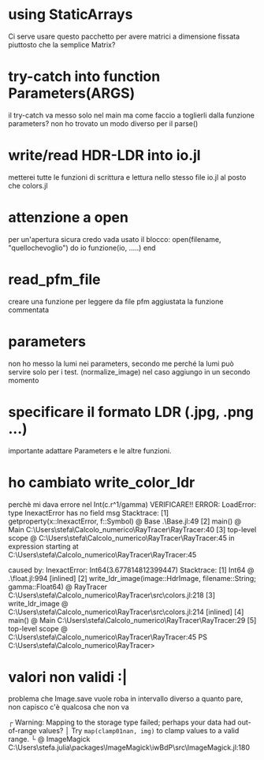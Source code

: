 # using StaticArrays
Ci serve usare questo pacchetto per avere matrici a dimensione fissata piuttosto che la semplice Matrix?

# try-catch into function Parameters(ARGS)
il try-catch va messo solo nel main ma come faccio a toglierli dalla funzione parameters? non ho trovato un modo diverso per il parse()

# write/read HDR-LDR into io.jl
metterei tutte le funzioni di scrittura e lettura nello stesso file io.jl al posto che colors.jl

# attenzione a open
per un'apertura sicura credo vada usato il blocco:
open(filename, "quellochevoglio") do io
    funzione(io, .....)
end

# read_pfm_file
creare una funzione per leggere da file pfm
aggiustata la funzione commentata

# parameters
non ho messo la lumi nei parameters, secondo me perché la lumi può servire solo per i test. (normalize_image) nel caso aggiungo in un secondo momento

# specificare il formato LDR (.jpg, .png ...)
importante adattare Parameters e le altre funzioni.

# ho cambiato write_color_ldr
perchè mi dava errore nel Int(c.r^1/gamma) VERIFICARE!!
ERROR: LoadError: type InexactError has no field msg
Stacktrace:
 [1] getproperty(x::InexactError, f::Symbol)
   @ Base .\Base.jl:49
 [2] main()
   @ Main C:\Users\stefa\Calcolo_numerico\RayTracer\RayTracer:40
 [3] top-level scope
   @ C:\Users\stefa\Calcolo_numerico\RayTracer\RayTracer:45
in expression starting at C:\Users\stefa\Calcolo_numerico\RayTracer\RayTracer:45

caused by: InexactError: Int64(3.677814812399447)
Stacktrace:
 [1] Int64
   @ .\float.jl:994 [inlined]
 [2] write_ldr_image(image::HdrImage, filename::String; gamma::Float64)
   @ RayTracer C:\Users\stefa\Calcolo_numerico\RayTracer\src\colors.jl:218
 [3] write_ldr_image
   @ C:\Users\stefa\Calcolo_numerico\RayTracer\src\colors.jl:214 [inlined]
 [4] main()
   @ Main C:\Users\stefa\Calcolo_numerico\RayTracer\RayTracer:29
 [5] top-level scope
   @ C:\Users\stefa\Calcolo_numerico\RayTracer\RayTracer:45
PS C:\Users\stefa\Calcolo_numerico\RayTracer> 

# valori non validi :|
problema che Image.save vuole roba in intervallo diverso a quanto pare, non capisco c'è qualcosa che non va

┌ Warning: Mapping to the storage type failed; perhaps your data had out-of-range values?
│ Try `map(clamp01nan, img)` to clamp values to a valid range.
└ @ ImageMagick C:\Users\stefa\.julia\packages\ImageMagick\iwBdP\src\ImageMagick.jl:180